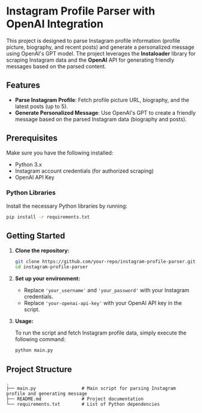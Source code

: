 
# Instagram Profile Parser with OpenAI Integration

This project is designed to parse Instagram profile information (profile picture, biography, and recent posts) and generate a personalized message using OpenAI's GPT model. The project leverages the **Instaloader** library for scraping Instagram data and the **OpenAI** API for generating friendly messages based on the parsed content.

## Features

- **Parse Instagram Profile**: Fetch profile picture URL, biography, and the latest posts (up to 5).
- **Generate Personalized Message**: Use OpenAI's GPT to create a friendly message based on the parsed Instagram data (biography and posts).

## Prerequisites

Make sure you have the following installed:

- Python 3.x
- Instagram account credentials (for authorized scraping)
- OpenAI API Key

### Python Libraries

Install the necessary Python libraries by running:

```bash
pip install -r requirements.txt
```

## Getting Started

1. **Clone the repository:**

   ```bash
   git clone https://github.com/your-repo/instagram-profile-parser.git
   cd instagram-profile-parser
   ```

2. **Set up your environment:**

   - Replace `'your_username'` and `'your_password'` with your Instagram credentials.
   - Replace `'your-openai-api-key'` with your OpenAI API key in the script.

3. **Usage:**

   To run the script and fetch Instagram profile data, simply execute the following command:

   ```bash
   python main.py
   ```

## Project Structure

```
.
├── main.py                 # Main script for parsing Instagram profile and generating message
├── README.md               # Project documentation
└── requirements.txt        # List of Python dependencies
```
